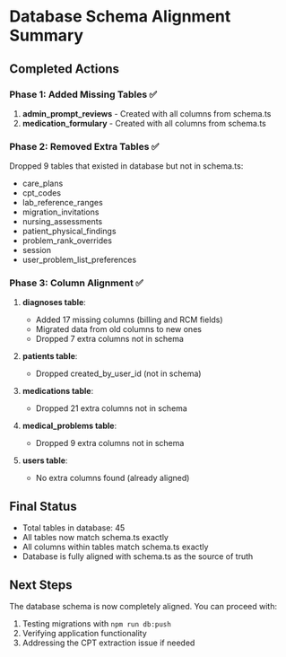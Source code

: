 # Database Schema Alignment Summary

## Completed Actions

### Phase 1: Added Missing Tables ✅
1. **admin_prompt_reviews** - Created with all columns from schema.ts
2. **medication_formulary** - Created with all columns from schema.ts

### Phase 2: Removed Extra Tables ✅
Dropped 9 tables that existed in database but not in schema.ts:
- care_plans
- cpt_codes  
- lab_reference_ranges
- migration_invitations
- nursing_assessments
- patient_physical_findings
- problem_rank_overrides
- session
- user_problem_list_preferences

### Phase 3: Column Alignment ✅
1. **diagnoses table**:
   - Added 17 missing columns (billing and RCM fields)
   - Migrated data from old columns to new ones
   - Dropped 7 extra columns not in schema

2. **patients table**:
   - Dropped created_by_user_id (not in schema)

3. **medications table**:
   - Dropped 21 extra columns not in schema

4. **medical_problems table**:
   - Dropped 9 extra columns not in schema

5. **users table**:
   - No extra columns found (already aligned)

## Final Status
- Total tables in database: 45
- All tables now match schema.ts exactly
- All columns within tables match schema.ts exactly
- Database is fully aligned with schema.ts as the source of truth

## Next Steps
The database schema is now completely aligned. You can proceed with:
1. Testing migrations with `npm run db:push`
2. Verifying application functionality
3. Addressing the CPT extraction issue if needed